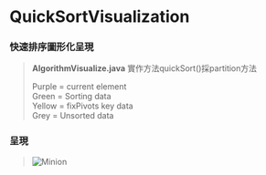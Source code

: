# QuickSortVisualization
### 快速排序圖形化呈現
>**AlgorithmVisualize.java**
>實作方法quickSort()採partition方法
>  
>Purple = current element  
>Green = Sorting data  
>Yellow = fixPivots key data  
>Grey = Unsorted data  




### 呈現
>![Minion](https://i.imgur.com/M4O0nDX.gif=300x300)
